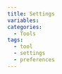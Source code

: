 ```yaml
---
title: Settings
variables:
categories:
  - Tools
tags:
  - tool
  - settings
  - preferences
---
```

